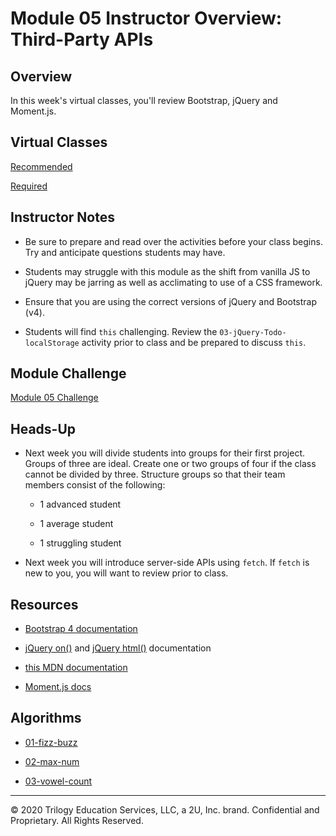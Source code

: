 # Module 05 Instructor Overview: Third-Party APIs

## Overview

In this week's virtual classes, you'll review Bootstrap, jQuery and Moment.js.

## Virtual Classes

[Recommended](./05.1-RECOMMENDED.md)

[Required](./05.2-REQUIRED.md)

## Instructor Notes

* Be sure to prepare and read over the activities before your class begins. Try and anticipate questions students may have.

* Students may struggle with this module as the shift from vanilla JS to jQuery may be jarring as well as acclimating to use of a CSS framework.

* Ensure that you are using the correct versions of jQuery and Bootstrap (v4).

* Students will find `this` challenging. Review the `03-jQuery-Todo-localStorage` activity prior to class and be prepared to discuss `this`.

## Module Challenge

[Module 05 Challenge](../../01-Class-Content/05-Third-Party-APIs/02-Challenge)

## Heads-Up

* Next week you will divide students into groups for their first project. Groups of three are ideal. Create one or two groups of four if the class cannot be divided by three. Structure groups so that their team members consist of the following: 

  * 1 advanced student 
  
  * 1 average student
  
  * 1 struggling student

* Next week you will introduce server-side APIs using `fetch`. If `fetch` is new to you, you will want to review prior to class.

## Resources

* [Bootstrap 4 documentation](https://getbootstrap.com/docs/4.3/getting-started/introduction/)

* [jQuery on()](https://api.jquery.com/on/) and [jQuery html()](https://api.jquery.com/html/) documentation

* [this MDN documentation](https://developer.mozilla.org/en-US/docs/Web/JavaScript/Reference/Operators/this)

* [Moment.js docs](https://momentjs.com/docs/)

## Algorithms

* [01-fizz-buzz](../../01-Class-Content/05-Third-Party-APIs/03-Algorithms/01-fizz-buzz)

* [02-max-num](../../01-Class-Content/05-Third-Party-APIs/03-Algorithms/02-max-num)

* [03-vowel-count](../../01-Class-Content/05-Third-Party-APIs/03-Algorithms/03-vowel-count)

---
© 2020 Trilogy Education Services, LLC, a 2U, Inc. brand. Confidential and Proprietary. All Rights Reserved.